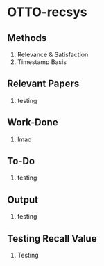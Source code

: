 # OTTO-recsys

## Methods

1. Relevance & Satisfaction
2. Timestamp Basis

## Relevant Papers

1. testing


## Work-Done

1. lmao


## To-Do

1. testing


## Output

1. testing


## Testing Recall Value

1. Testing
